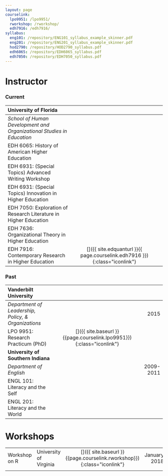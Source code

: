 ```yaml
---
layout: page
courselink:
  lpo9951: /lpo9951/
  rworkshop: /rworkshop/
  edh7916: /edh7916/
syllabus:
  eng101: /repository/ENG101_syllabus_example_skinner.pdf
  eng201: /repository/ENG201_syllabus_example_skinner.pdf
  hod2790: /repository/HOD2790_syllabus.pdf
  edh6065: /repository/EDH6065_syllabus.pdf
  edh7050: /repository/EDH7050_syllabus.pdf
---
```


<style>
	td, th {
		border-bottom: none;
	}
</style>

# Instructor
### Current

| University of Florida|||  
|:---------------------|:---:|---:|  
| *School of Human Development and Organizational Studies in Education* ||  
| EDH 6065: History of American Higher Education ||  
| EDH 6931: (Special Topics) Advanced Writing Workshop||  
| EDH 6931: (Special Topics) Innovation in Higher Education||  
| EDH 7050: Exploration of Research Literature in Higher Education ||   
| EDH 7636: Organizational Theory in Higher Education||  
| EDH 7916: Contemporary Research in Higher Education | [<i class="fa fa-external-link fa-lg"></i>]({{ site.edquanturl }}{{ page.courselink.edh7916 }}){:class="iconlink"}|  

### Past

| **Vanderbilt University**|||  
|:-------------------------|:-:|----:|  
| *Department of Leadership, Policy, & Organizations* ||2015|  
| LPO 9951: Research Practicum (PhD) | [<i class="fa fa-external-link fa-lg"></i>]({{ site.baseurl }}{{page.courselink.lpo9951}}){:class="iconlink"}||   
| **University of Southern Indiana**|||  
| *Department of English*||2009-2011|  
| ENGL 101: Literacy and the Self |||  
| ENGL 201: Literacy and the World |||

# Workshops

|          |   ||            | 
|:---------------|:-----------------|:---:|-----------:|   
| Workshop on R | University of Virginia |[<i class="fa fa-external-link fa-lg"></i>]({{ site.baseurl }}{{page.courselink.rworkshop}}){:class="iconlink"}| January 2018 |   
||||  

<!-- # Teaching Assistant -->

<!-- | Vanderbilt University           |   |            |  -->
<!-- |:--------------------------------|:---:|-----------:|  -->
<!-- | *Department of Leadership, Policy, & Organizations*|| -->
<!-- ||| -->
<!-- | HOD 2790: Introduction to Data Science | [<i class="fa fa-file-text-o fa-lg"></i>]({{ site.baseurl }}{{page.syllabus.hod2790}}){:class="iconlink"} | Fall 2014 |  -->
<!-- | *Instructor:* Will Doyle ||  -->
<!-- ||| -->
<!-- | LPO 3921-3: Research Practicum (PhD) | | Fall 2013 - May 2014 |  -->
<!-- | *Instructor:* Will Doyle ||  -->

